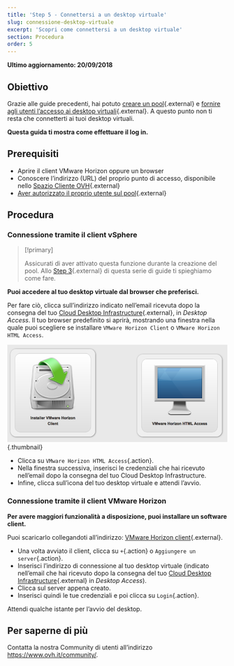 ```yaml
---
title: 'Step 5 - Connettersi a un desktop virtuale'
slug: connessione-desktop-virtuale
excerpt: 'Scopri come connettersi a un desktop virtuale'
section: Procedura
order: 5
---
```


**Ultimo aggiornamento: 20/09/2018**

## Obiettivo

Grazie alle guide precedenti, hai potuto [creare un pool](https://docs.ovh.com/it/cloud-desktop-infrastructure/creare-un-pool/){.external} e [fornire agli utenti l’accesso ai desktop virtuali](https://docs.ovh.it/cloud-desktop-infrastructure/assegnare-desktop-virtuali){.external}. A questo punto non ti resta che connetterti ai tuoi desktop virtuali.

**Questa guida ti mostra come effettuare il log in.**

## Prerequisiti

- Aprire il client VMware Horizon oppure un browser
- Conoscere l’indirizzo (URL) del proprio punto di accesso, disponibile nello [Spazio Cliente OVH](https://www.ovh.com/auth/?action=gotomanager){.external}
- [Aver autorizzato il proprio utente sul pool](https://docs.ovh.it/cloud-desktop-infrastructure/assegnare-desktop-virtuali){.external}


## Procedura

### Connessione tramite il client vSphere


> [!primary]
>
> Assicurati di aver attivato questa funzione durante la creazione del pool. Allo [Step 3](https://docs.ovh.com/it/cloud-desktop-infrastructure/creare-un-pool/){.external} di questa serie di guide ti spieghiamo come fare.
> 

**Puoi accedere al tuo desktop virtuale dal browser che preferisci.**

Per fare ciò, clicca sull’indirizzo indicato nell’email ricevuta dopo la consegna del tuo [Cloud Desktop Infrastructure](https://www.ovh.it/cloud/cloud-desktop/infrastructure/){.external}, in *Desktop Access*. Il tuo browser predefinito si aprirà, mostrando una finestra nella quale puoi scegliere se installare `VMware Horizon Client` o `VMware Horizon HTML Access`.

![Accueil d'Horizon](images/1200.png){.thumbnail}

- Clicca su `VMware Horizon HTML Access`{.action}.
- Nella finestra successiva, inserisci le credenziali che hai ricevuto nell’email dopo la consegna del tuo Cloud Desktop Infrastructure.
- Infine, clicca sull’icona del tuo desktop virtuale e attendi l’avvio.


### Connessione tramite il client VMware Horizon

**Per avere maggiori funzionalità a disposizione, puoi installare un software client.**

Puoi scaricarlo collegandoti all’indirizzo: [VMware Horizon client](https://my.vmware.com/en/web/vmware/info/slug/desktop_end_user_computing/vmware_horizon_clients/4_0){.external}.

- Una volta avviato il client, clicca su `+`{.action} o `Aggiungere un server`{.action}.
- Inserisci l’indirizzo di connessione al tuo desktop virtuale (indicato nell’email che hai ricevuto dopo la consegna del tuo [Cloud Desktop Infrastructure](https://www.ovh.com/fr/cloud/cloud-desktop/infrastructure/){.external} in *Desktop Access*).
- Clicca sul server appena creato.
- Inserisci quindi le tue credenziali e poi clicca su `Login`{.action}.

Attendi qualche istante per l’avvio del desktop.

## Per saperne di più

Contatta la nostra Community di utenti all’indirizzo <https://www.ovh.it/community/>.